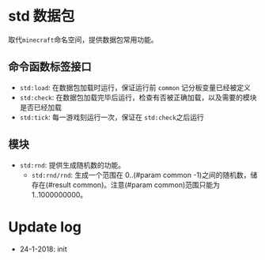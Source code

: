 # std 数据包
取代`minecraft`命名空间，提供数据包常用功能。

## 命令函数标签接口
*   `std:load`: 在数据包加载时运行，保证运行前 `common` 记分板变量已经被定义
*   `std:check`: 在数据包加载完毕后运行，检查有否被正确加载，以及需要的模块是否已经加载
*   `std:tick`: 每一游戏刻运行一次，保证在 `std:check`之后运行

## 模块
*   `std:rnd`: 提供生成随机数的功能。
    *   `std:rnd/rnd`: 生成一个范围在 0..(#param common -1)之间的随机数，储存在(#result common)。注意(#param common)范围只能为 1..1000000000。

# Update log
* 24-1-2018: init